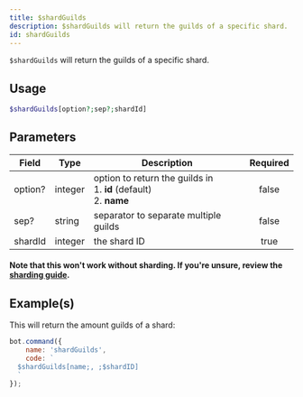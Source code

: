 ```yaml
---
title: $shardGuilds
description: $shardGuilds will return the guilds of a specific shard.
id: shardGuilds
---
```


`$shardGuilds` will return the guilds of a specific shard.

## Usage

```php
$shardGuilds[option?;sep?;shardId]
```

## Parameters

| Field   | Type    | Description                                                                  | Required |
|---------|---------|------------------------------------------------------------------------------|:--------:|
| option? | integer | option to return the guilds in <br /> 1. **id** (default) <br /> 2. **name** |  false   |
| sep?    | string  | separator to separate multiple guilds                                        |  false   |
| shardId | integer | the shard ID                                                                 |   true   |

#### Note that this won't work without sharding. If you're unsure, review the [sharding guide](../../guides/7sharding.md).

## Example(s)

This will return the amount guilds of a shard:

```javascript
bot.command({
    name: 'shardGuilds',
    code: `
  $shardGuilds[name;, ;$shardID]
  `
});
```
